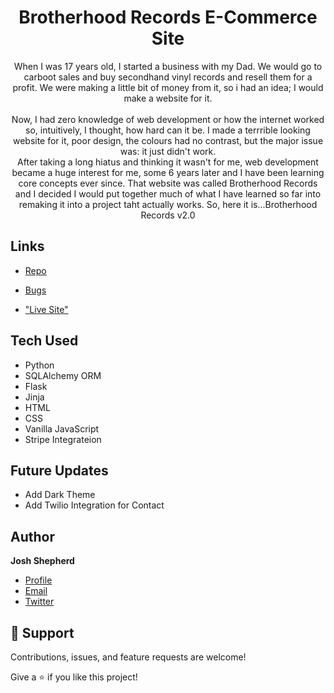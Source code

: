 <h1 align="center">Brotherhood Records E-Commerce Site</h1>

<p align="center"><project-description>
 When I was 17 years old, I started a business with my Dad. We would go to carboot sales and buy secondhand vinyl records and resell them for a profit.
 We were making a little bit of money from it, so i had an idea; I would make a website for it. <br><br>
 Now, I had zero knowledge of web development or how the internet worked so, intuitively, I thought, how hard can it be. I made a terrrible looking website for it, poor design, the colours had no contrast, but the major issue was: it just didn't work. <br>
After taking a long hiatus and thinking it wasn't for me, web development became a huge interest for me, some 6 years later and I have been learning core concepts ever since. That website was called Brotherhood Records and I decided I would put together much of what I have learned so far into remaking it into a project taht actually works. So, here it is...Brotherhood Records v2.0
 </p>

## Links

- [Repo](https://github.com/Optimized-Coder/brotherhood_records "Brotherhood Records Repo")


- [Bugs](https://github.com/Rohit19060/brotherhood_records/issues "Issues Page")

- ["Live Site"](https://brotherhood-records.onrender.com "Live Site")

## Tech Used

- Python
- SQLAlchemy ORM
- Flask
- Jinja
- HTML
- CSS
- Vanilla JavaScript
- Stripe Integrateion

## Future Updates

- Add Dark Theme
- Add Twilio Integration for Contact

## Author

**Josh Shepherd**

- [Profile](https://github.com/Optimized-Coder "Josh Shepherd")
- [Email](mailto:joshuashepherd877@gmail.com?subject=Hi "Say Hi!")
- [Twitter](https://www.twitter.com/Coder-Optimized "Optimized Coder Twitter")

## 🤝 Support

Contributions, issues, and feature requests are welcome!

Give a ⭐️ if you like this project!